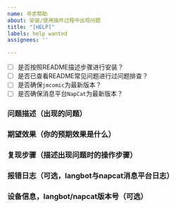 ```yaml
---
name: 寻求帮助
about: 安装/使用插件过程中出现问题
title: "[HELP]"
labels: help wanted
assignees: ''

---
```


- [ ] 是否按照README描述步骤进行安装？
- [ ] 是否已查看README常见问题进行过问题排查？
- [ ] 是否确保`jmcomic`为最新版本？
- [ ] 是否确保消息平台`NapCat`为最新版本？

### 问题描述（出现的问题）

### 期望效果（你的预期效果是什么）

### 复现步骤（描述出现问题时的操作步骤）

### 报错日志（可选，langbot与napcat消息平台日志）

### 设备信息，langbot/napcat版本号（可选）
